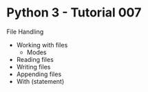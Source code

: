 # Python 3 - Tutorial 007

File Handling
  - Working with files
    - Modes
  - Reading files
  - Writing files
  - Appending files
  - With (statement)
